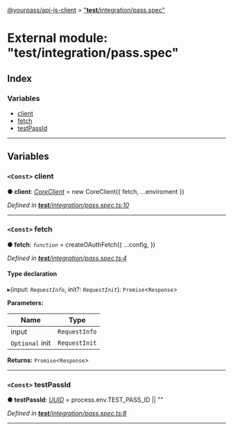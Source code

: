 [@yourpass/api-js-client](../README.md) > ["__test__/integration/pass.spec"](../modules/___test___integration_pass_spec_.md)

# External module: "__test__/integration/pass.spec"

## Index

### Variables

* [client](___test___integration_pass_spec_.md#client)
* [fetch](___test___integration_pass_spec_.md#fetch)
* [testPassId](___test___integration_pass_spec_.md#testpassid)

---

## Variables

<a id="client"></a>

### `<Const>` client

**● client**: *[CoreClient](../classes/_src_client_.coreclient.md)* =  new CoreClient({ fetch, ...enviroment })

*Defined in [__test__/integration/pass.spec.ts:10](https://github.com/yourpass/yourpass-api-js-client/blob/b65bebe/__test__/integration/pass.spec.ts#L10)*

___
<a id="fetch"></a>

### `<Const>` fetch

**● fetch**: *`function`* =  createOAuthFetch({
  ...config,
})

*Defined in [__test__/integration/pass.spec.ts:4](https://github.com/yourpass/yourpass-api-js-client/blob/b65bebe/__test__/integration/pass.spec.ts#L4)*

#### Type declaration
▸(input: *`RequestInfo`*, init?: *`RequestInit`*): `Promise`<`Response`>

**Parameters:**

| Name | Type |
| ------ | ------ |
| input | `RequestInfo` |
| `Optional` init | `RequestInit` |

**Returns:** `Promise`<`Response`>

___
<a id="testpassid"></a>

### `<Const>` testPassId

**● testPassId**: *[UUID](_src_models_common_uuid_.md#uuid)* =  process.env.TEST_PASS_ID || ""

*Defined in [__test__/integration/pass.spec.ts:8](https://github.com/yourpass/yourpass-api-js-client/blob/b65bebe/__test__/integration/pass.spec.ts#L8)*

___

